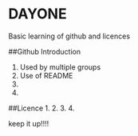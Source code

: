 # DAYONE
Basic learning of github and licences


##Github Introduction
1. Used by multiple groups
2. Use of README 
3. 
4.

##Licence
1.
2.
3.
4.



keep it up!!!!
